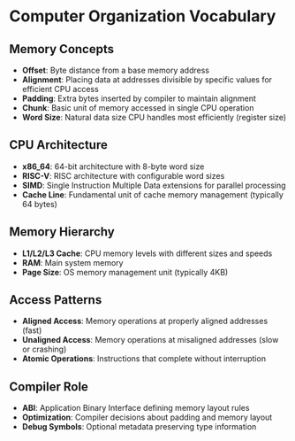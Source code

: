 # Computer Organization Vocabulary

## Memory Concepts
- **Offset**: Byte distance from a base memory address
- **Alignment**: Placing data at addresses divisible by specific values for efficient CPU access
- **Padding**: Extra bytes inserted by compiler to maintain alignment
- **Chunk**: Basic unit of memory accessed in single CPU operation
- **Word Size**: Natural data size CPU handles most efficiently (register size)

## CPU Architecture
- **x86_64**: 64-bit architecture with 8-byte word size
- **RISC-V**: RISC architecture with configurable word sizes
- **SIMD**: Single Instruction Multiple Data extensions for parallel processing
- **Cache Line**: Fundamental unit of cache memory management (typically 64 bytes)

## Memory Hierarchy
- **L1/L2/L3 Cache**: CPU memory levels with different sizes and speeds
- **RAM**: Main system memory
- **Page Size**: OS memory management unit (typically 4KB)

## Access Patterns
- **Aligned Access**: Memory operations at properly aligned addresses (fast)
- **Unaligned Access**: Memory operations at misaligned addresses (slow or crashing)
- **Atomic Operations**: Instructions that complete without interruption

## Compiler Role
- **ABI**: Application Binary Interface defining memory layout rules
- **Optimization**: Compiler decisions about padding and memory layout
- **Debug Symbols**: Optional metadata preserving type information